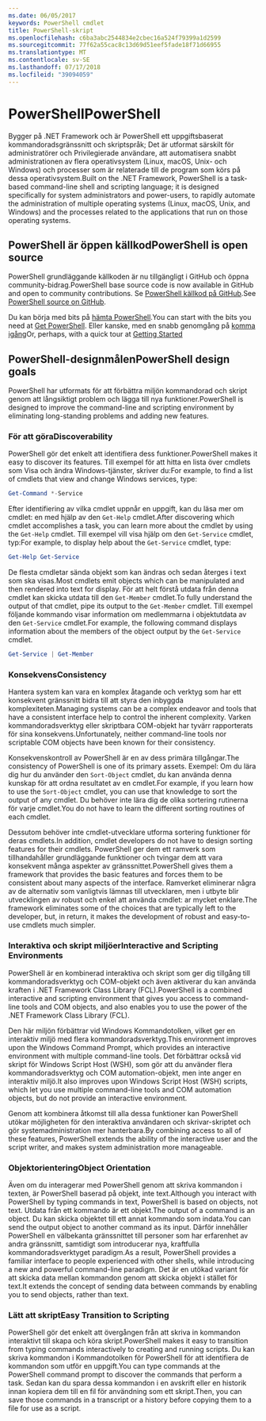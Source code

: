 ```yaml
---
ms.date: 06/05/2017
keywords: PowerShell cmdlet
title: PowerShell-skript
ms.openlocfilehash: c6ba3abc2544834e2cbec16a524f79399a1d2599
ms.sourcegitcommit: 77f62a55cac8c13d69d51eef5fade18f71d66955
ms.translationtype: MT
ms.contentlocale: sv-SE
ms.lasthandoff: 07/17/2018
ms.locfileid: "39094059"
---
```

# <a name="powershell"></a><span data-ttu-id="0ead8-103">PowerShell</span><span class="sxs-lookup"><span data-stu-id="0ead8-103">PowerShell</span></span>

<span data-ttu-id="0ead8-104">Bygger på .NET Framework och är PowerShell ett uppgiftsbaserat kommandoradsgränssnitt och skriptspråk; Det är utformat särskilt för administratörer och Privilegierade användare, att automatisera snabbt administrationen av flera operativsystem (Linux, macOS, Unix- och Windows) och processer som är relaterade till de program som körs på dessa operativsystem.</span><span class="sxs-lookup"><span data-stu-id="0ead8-104">Built on the .NET Framework, PowerShell is a task-based command-line shell and scripting language; it is designed specifically for system administrators and power-users, to rapidly automate the administration of multiple operating systems (Linux, macOS, Unix, and Windows) and the processes related to the applications that run on those operating systems.</span></span>

## <a name="powershell-is-open-source"></a><span data-ttu-id="0ead8-105">PowerShell är öppen källkod</span><span class="sxs-lookup"><span data-stu-id="0ead8-105">PowerShell is open source</span></span>

<span data-ttu-id="0ead8-106">PowerShell grundläggande källkoden är nu tillgängligt i GitHub och öppna community-bidrag.</span><span class="sxs-lookup"><span data-stu-id="0ead8-106">PowerShell base source code is now available in GitHub and open to community contributions.</span></span>
<span data-ttu-id="0ead8-107">Se [PowerShell källkod på GitHub](https://github.com/powershell/powershell).</span><span class="sxs-lookup"><span data-stu-id="0ead8-107">See [PowerShell source on GitHub](https://github.com/powershell/powershell).</span></span>

<span data-ttu-id="0ead8-108">Du kan börja med bits på [hämta PowerShell](https://github.com/PowerShell/PowerShell#get-powershell).</span><span class="sxs-lookup"><span data-stu-id="0ead8-108">You can start with the bits you need at [Get PowerShell](https://github.com/PowerShell/PowerShell#get-powershell).</span></span>
<span data-ttu-id="0ead8-109">Eller kanske, med en snabb genomgång på [komma igång](https://github.com/PowerShell/PowerShell/blob/master/docs/learning-powershell)</span><span class="sxs-lookup"><span data-stu-id="0ead8-109">Or, perhaps, with a quick tour at [Getting Started](https://github.com/PowerShell/PowerShell/blob/master/docs/learning-powershell)</span></span>

## <a name="powershell-design-goals"></a><span data-ttu-id="0ead8-110">PowerShell-designmålen</span><span class="sxs-lookup"><span data-stu-id="0ead8-110">PowerShell design goals</span></span>
<span data-ttu-id="0ead8-111">PowerShell har utformats för att förbättra miljön kommandorad och skript genom att långsiktigt problem och lägga till nya funktioner.</span><span class="sxs-lookup"><span data-stu-id="0ead8-111">PowerShell is designed to improve the command-line and scripting environment by eliminating long-standing problems and adding new features.</span></span>

### <a name="discoverability"></a><span data-ttu-id="0ead8-112">För att göra</span><span class="sxs-lookup"><span data-stu-id="0ead8-112">Discoverability</span></span>
<span data-ttu-id="0ead8-113">PowerShell gör det enkelt att identifiera dess funktioner.</span><span class="sxs-lookup"><span data-stu-id="0ead8-113">PowerShell makes it easy to discover its features.</span></span> <span data-ttu-id="0ead8-114">Till exempel för att hitta en lista över cmdlets som Visa och ändra Windows-tjänster, skriver du:</span><span class="sxs-lookup"><span data-stu-id="0ead8-114">For example, to find a list of cmdlets that view and change Windows services, type:</span></span>

```powershell
Get-Command *-Service
```

<span data-ttu-id="0ead8-115">Efter identifiering av vilka cmdlet uppnår en uppgift, kan du läsa mer om cmdlet: en med hjälp av den `Get-Help` cmdlet.</span><span class="sxs-lookup"><span data-stu-id="0ead8-115">After discovering which cmdlet accomplishes a task, you can learn more about the cmdlet by using the `Get-Help` cmdlet.</span></span>
<span data-ttu-id="0ead8-116">Till exempel vill visa hjälp om den `Get-Service` cmdlet, typ:</span><span class="sxs-lookup"><span data-stu-id="0ead8-116">For example, to display help about the `Get-Service` cmdlet, type:</span></span>

```powershell
Get-Help Get-Service
```
<span data-ttu-id="0ead8-117">De flesta cmdletar sända objekt som kan ändras och sedan återges i text som ska visas.</span><span class="sxs-lookup"><span data-stu-id="0ead8-117">Most cmdlets emit objects which can be manipulated and then rendered into text for display.</span></span>
<span data-ttu-id="0ead8-118">För att helt förstå utdata från denna cmdlet kan skicka utdata till den `Get-Member` cmdlet.</span><span class="sxs-lookup"><span data-stu-id="0ead8-118">To fully understand the output of that cmdlet, pipe its output to the `Get-Member` cmdlet.</span></span>
<span data-ttu-id="0ead8-119">Till exempel följande kommando visar information om medlemmarna i objektutdata av den `Get-Service` cmdlet.</span><span class="sxs-lookup"><span data-stu-id="0ead8-119">For example, the following command displays information about the members of the object output by the `Get-Service` cmdlet.</span></span>

```powershell
Get-Service | Get-Member
```

### <a name="consistency"></a><span data-ttu-id="0ead8-120">Konsekvens</span><span class="sxs-lookup"><span data-stu-id="0ead8-120">Consistency</span></span>
<span data-ttu-id="0ead8-121">Hantera system kan vara en komplex åtagande och verktyg som har ett konsekvent gränssnitt bidra till att styra den inbyggda komplexiteten.</span><span class="sxs-lookup"><span data-stu-id="0ead8-121">Managing systems can be a complex endeavor and tools that have a consistent interface help to control the inherent complexity.</span></span>
<span data-ttu-id="0ead8-122">Varken kommandoradsverktyg eller skriptbara COM-objekt har tyvärr rapporterats för sina konsekvens.</span><span class="sxs-lookup"><span data-stu-id="0ead8-122">Unfortunately, neither command-line tools nor scriptable COM objects have been known for their consistency.</span></span>

<span data-ttu-id="0ead8-123">Konsekvenskontroll av PowerShell är en av dess primära tillgångar.</span><span class="sxs-lookup"><span data-stu-id="0ead8-123">The consistency of PowerShell is one of its primary assets.</span></span>
<span data-ttu-id="0ead8-124">Exempel: Om du lära dig hur du använder den `Sort-Object` cmdlet, du kan använda denna kunskap för att ordna resultatet av en cmdlet.</span><span class="sxs-lookup"><span data-stu-id="0ead8-124">For example, if you learn how to use the `Sort-Object` cmdlet, you can use that knowledge to sort the output of any cmdlet.</span></span>
<span data-ttu-id="0ead8-125">Du behöver inte lära dig de olika sortering rutinerna för varje cmdlet.</span><span class="sxs-lookup"><span data-stu-id="0ead8-125">You do not have to learn the different sorting routines of each cmdlet.</span></span>

<span data-ttu-id="0ead8-126">Dessutom behöver inte cmdlet-utvecklare utforma sortering funktioner för deras cmdlets.</span><span class="sxs-lookup"><span data-stu-id="0ead8-126">In addition, cmdlet developers do not have to design sorting features for their cmdlets.</span></span>
<span data-ttu-id="0ead8-127">PowerShell ger dem ett ramverk som tillhandahåller grundläggande funktioner och tvingar dem att vara konsekvent många aspekter av gränssnittet.</span><span class="sxs-lookup"><span data-stu-id="0ead8-127">PowerShell gives them a framework that provides the basic features and forces them to be consistent about many aspects of the interface.</span></span>
<span data-ttu-id="0ead8-128">Ramverket eliminerar några av de alternativ som vanligtvis lämnas till utvecklaren, men i utbyte blir utvecklingen av robust och enkel att använda cmdlet: ar mycket enklare.</span><span class="sxs-lookup"><span data-stu-id="0ead8-128">The framework eliminates some of the choices that are typically left to the developer, but, in return, it makes the development of robust and easy-to-use cmdlets much simpler.</span></span>

### <a name="interactive-and-scripting-environments"></a><span data-ttu-id="0ead8-129">Interaktiva och skript miljöer</span><span class="sxs-lookup"><span data-stu-id="0ead8-129">Interactive and Scripting Environments</span></span>
<span data-ttu-id="0ead8-130">PowerShell är en kombinerad interaktiva och skript som ger dig tillgång till kommandoradsverktyg och COM-objekt och även aktiverar du kan använda kraften i .NET Framework Class Library (FCL).</span><span class="sxs-lookup"><span data-stu-id="0ead8-130">PowerShell is a combined interactive and scripting environment that gives you access to command-line tools and COM objects, and also enables you to use the power of the .NET Framework Class Library (FCL).</span></span>

<span data-ttu-id="0ead8-131">Den här miljön förbättrar vid Windows Kommandotolken, vilket ger en interaktiv miljö med flera kommandoradsverktyg.</span><span class="sxs-lookup"><span data-stu-id="0ead8-131">This environment improves upon the Windows Command Prompt, which provides an interactive environment with multiple command-line tools.</span></span>
<span data-ttu-id="0ead8-132">Det förbättrar också vid skript för Windows Script Host (WSH), som gör att du använder flera kommandoradsverktyg och COM automation-objekt, men inte anger en interaktiv miljö.</span><span class="sxs-lookup"><span data-stu-id="0ead8-132">It also improves upon Windows Script Host (WSH) scripts, which let you use multiple command-line tools and COM automation objects, but do not provide an interactive environment.</span></span>

<span data-ttu-id="0ead8-133">Genom att kombinera åtkomst till alla dessa funktioner kan PowerShell utökar möjligheten för den interaktiva användaren och skrivar-skriptet och gör systemadministration mer hanterbara.</span><span class="sxs-lookup"><span data-stu-id="0ead8-133">By combining access to all of these features, PowerShell extends the ability of the interactive user and the script writer, and makes system administration more manageable.</span></span>

### <a name="object-orientation"></a><span data-ttu-id="0ead8-134">Objektorientering</span><span class="sxs-lookup"><span data-stu-id="0ead8-134">Object Orientation</span></span>
<span data-ttu-id="0ead8-135">Även om du interagerar med PowerShell genom att skriva kommandon i texten, är PowerShell baserad på objekt, inte text.</span><span class="sxs-lookup"><span data-stu-id="0ead8-135">Although you interact with PowerShell by typing commands in text, PowerShell is based on objects, not text.</span></span>
<span data-ttu-id="0ead8-136">Utdata från ett kommando är ett objekt.</span><span class="sxs-lookup"><span data-stu-id="0ead8-136">The output of a command is an object.</span></span>
<span data-ttu-id="0ead8-137">Du kan skicka objektet till ett annat kommando som indata.</span><span class="sxs-lookup"><span data-stu-id="0ead8-137">You can send the output object to another command as its input.</span></span>
<span data-ttu-id="0ead8-138">Därför innehåller PowerShell en välbekanta gränssnittet till personer som har erfarenhet av andra gränssnitt, samtidigt som introducerar nya, kraftfulla kommandoradsverktyget paradigm.</span><span class="sxs-lookup"><span data-stu-id="0ead8-138">As a result, PowerShell provides a familiar interface to people experienced with other shells, while introducing a new and powerful command-line paradigm.</span></span>
<span data-ttu-id="0ead8-139">Det är en utökad variant för att skicka data mellan kommandon genom att skicka objekt i stället för text.</span><span class="sxs-lookup"><span data-stu-id="0ead8-139">It extends the concept of sending data between commands by enabling you to send objects, rather than text.</span></span>

### <a name="easy-transition-to-scripting"></a><span data-ttu-id="0ead8-140">Lätt att skript</span><span class="sxs-lookup"><span data-stu-id="0ead8-140">Easy Transition to Scripting</span></span>
<span data-ttu-id="0ead8-141">PowerShell gör det enkelt att övergången från att skriva in kommandon interaktivt till skapa och köra skript.</span><span class="sxs-lookup"><span data-stu-id="0ead8-141">PowerShell makes it easy to transition from typing commands interactively to creating and running scripts.</span></span>
<span data-ttu-id="0ead8-142">Du kan skriva kommandon i Kommandotolken för PowerShell för att identifiera de kommandon som utför en uppgift.</span><span class="sxs-lookup"><span data-stu-id="0ead8-142">You can type commands at the PowerShell command prompt to discover the commands that perform a task.</span></span>
<span data-ttu-id="0ead8-143">Sedan kan du spara dessa kommandon i en avskrift eller en historik innan kopiera dem till en fil för användning som ett skript.</span><span class="sxs-lookup"><span data-stu-id="0ead8-143">Then, you can save those commands in a transcript or a history before copying them to a file for use as a script.</span></span>
